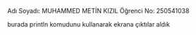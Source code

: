 Adı Soyadı: MUHAMMED METİN KIZIL
Öğrenci No: 250541038

burada println komudunu kullanarak ekrana çıktılar aldık 
